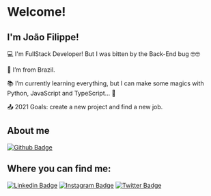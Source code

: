 # Welcome!

 

## I'm João Filippe!

 

💻 I'm FullStack Developer! But I was bitten by the Back-End bug 🤓🤓

🏡 I’m from Brazil.

📚 I’m currently learning everything, but I can make some magics with Python, JavaScript and TypeScript... 🎩

:outbox_tray: 2021 Goals: create a new project and find a new job.

 

## About me

[![Github Badge](https://img.shields.io/badge/-Github-000?style=flat-square&logo=Github&logoColor=white&link=LINK_GIT)](LINK_GIT)


## Where you can find me:

[![Linkedin Badge](https://img.shields.io/badge/LinkedIn-0077B5?style=for-the-badge&logo=linkedin&logoColor=white&link=LINK_LINKEDIN)](https://www.linkedin.com/in/joaofilippe/)
[![Instagram Badge](https://img.shields.io/badge/Instagram-E4405F?style=for-the-badge&logo=instagram&logoColor=white&link=LINK_INSTA)](https://www.instagram.com/filippejoaorr/)
[![Twitter Badge](https://img.shields.io/badge/Twitter-1DA1F2?style=for-the-badge&logo=twitter&logoColor=white&link=LINK_TWITTER)](https://twitter.com/joaofilippe12)
